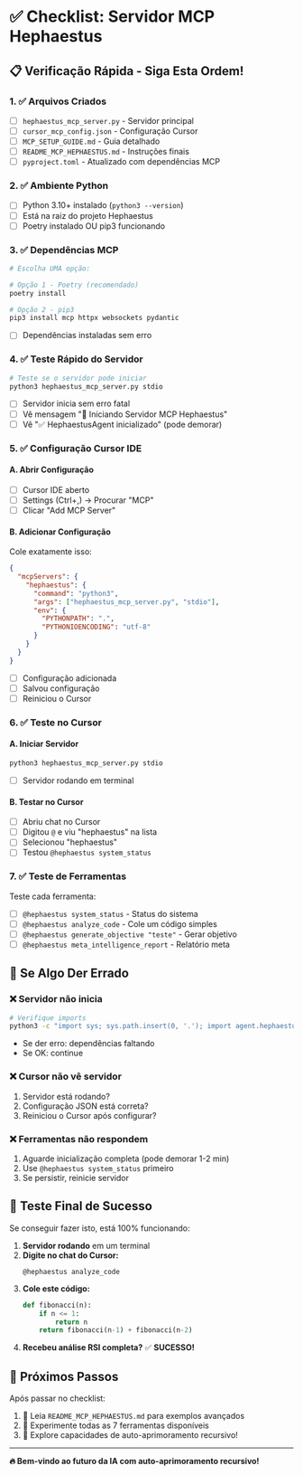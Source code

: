 # ✅ Checklist: Servidor MCP Hephaestus

## 📋 Verificação Rápida - Siga Esta Ordem!

### 1. ✅ Arquivos Criados
- [ ] `hephaestus_mcp_server.py` - Servidor principal
- [ ] `cursor_mcp_config.json` - Configuração Cursor
- [ ] `MCP_SETUP_GUIDE.md` - Guia detalhado
- [ ] `README_MCP_HEPHAESTUS.md` - Instruções finais
- [ ] `pyproject.toml` - Atualizado com dependências MCP

### 2. ✅ Ambiente Python
- [ ] Python 3.10+ instalado (`python3 --version`)
- [ ] Está na raiz do projeto Hephaestus
- [ ] Poetry instalado OU pip3 funcionando

### 3. ✅ Dependências MCP
```bash
# Escolha UMA opção:

# Opção 1 - Poetry (recomendado)
poetry install

# Opção 2 - pip3
pip3 install mcp httpx websockets pydantic
```
- [ ] Dependências instaladas sem erro

### 4. ✅ Teste Rápido do Servidor
```bash
# Teste se o servidor pode iniciar
python3 hephaestus_mcp_server.py stdio
```
- [ ] Servidor inicia sem erro fatal
- [ ] Vê mensagem "🚀 Iniciando Servidor MCP Hephaestus"
- [ ] Vê "✅ HephaestusAgent inicializado" (pode demorar)

### 5. ✅ Configuração Cursor IDE

#### A. Abrir Configuração
- [ ] Cursor IDE aberto
- [ ] Settings (Ctrl+,) → Procurar "MCP"
- [ ] Clicar "Add MCP Server"

#### B. Adicionar Configuração
Cole exatamente isso:
```json
{
  "mcpServers": {
    "hephaestus": {
      "command": "python3",
      "args": ["hephaestus_mcp_server.py", "stdio"],
      "env": {
        "PYTHONPATH": ".",
        "PYTHONIOENCODING": "utf-8"
      }
    }
  }
}
```
- [ ] Configuração adicionada
- [ ] Salvou configuração
- [ ] Reiniciou o Cursor

### 6. ✅ Teste no Cursor

#### A. Iniciar Servidor
```bash
python3 hephaestus_mcp_server.py stdio
```
- [ ] Servidor rodando em terminal

#### B. Testar no Cursor
- [ ] Abriu chat no Cursor
- [ ] Digitou `@` e viu "hephaestus" na lista
- [ ] Selecionou "hephaestus"
- [ ] Testou `@hephaestus system_status`

### 7. ✅ Teste de Ferramentas

Teste cada ferramenta:
- [ ] `@hephaestus system_status` - Status do sistema
- [ ] `@hephaestus analyze_code` - Cole um código simples
- [ ] `@hephaestus generate_objective "teste"` - Gerar objetivo
- [ ] `@hephaestus meta_intelligence_report` - Relatório meta

## 🚨 Se Algo Der Errado

### ❌ Servidor não inicia
```bash
# Verifique imports
python3 -c "import sys; sys.path.insert(0, '.'); import agent.hephaestus_agent"
```
- Se der erro: dependências faltando
- Se OK: continue

### ❌ Cursor não vê servidor
1. Servidor está rodando?
2. Configuração JSON está correta?
3. Reiniciou o Cursor após configurar?

### ❌ Ferramentas não respondem
1. Aguarde inicialização completa (pode demorar 1-2 min)
2. Use `@hephaestus system_status` primeiro
3. Se persistir, reinicie servidor

## 🎯 Teste Final de Sucesso

Se conseguir fazer isto, está 100% funcionando:

1. **Servidor rodando** em um terminal
2. **Digite no chat do Cursor:**
   ```
   @hephaestus analyze_code
   ```
3. **Cole este código:**
   ```python
   def fibonacci(n):
       if n <= 1:
           return n
       return fibonacci(n-1) + fibonacci(n-2)
   ```
4. **Recebeu análise RSI completa?** ✅ **SUCESSO!**

## 🎉 Próximos Passos

Após passar no checklist:
1. 📖 Leia `README_MCP_HEPHAESTUS.md` para exemplos avançados
2. 🧪 Experimente todas as 7 ferramentas disponíveis
3. 🚀 Explore capacidades de auto-aprimoramento recursivo!

---

**🔥 Bem-vindo ao futuro da IA com auto-aprimoramento recursivo!**